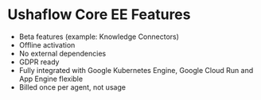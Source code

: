 # Ushaflow Core EE Features

- Beta features (example: Knowledge Connectors)
- Offline activation
- No external dependencies
- GDPR ready
- Fully integrated with Google Kubernetes Engine, Google Cloud Run and App Engine flexible
- Billed once per agent, not usage